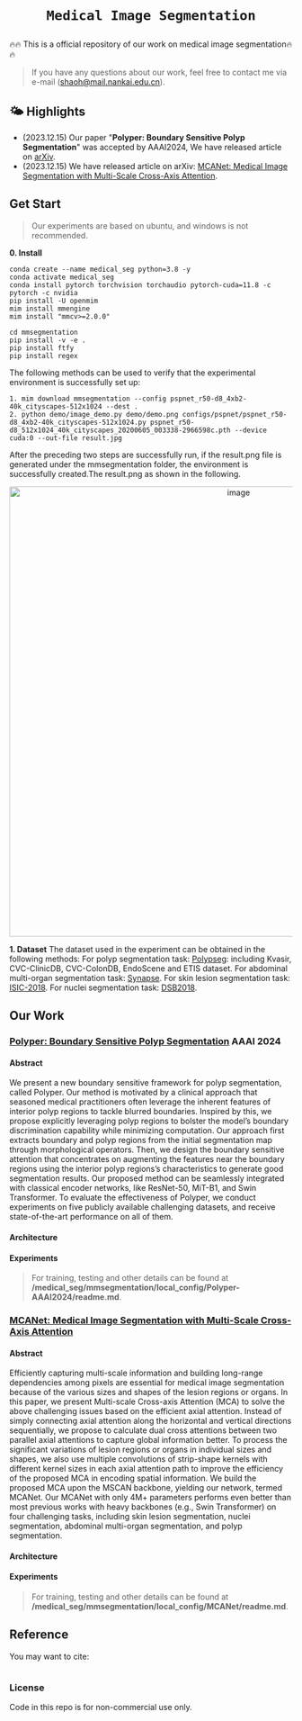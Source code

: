 # <p align=center>`Medical Image Segmentation`</p>


:fire::fire: This is a official repository of our work on medical image segmentation:fire::fire:

> If you have any questions about our work, feel free to contact me via e-mail (shaoh@mail.nankai.edu.cn).


## 🌤️ Highlights
- (2023.12.15) Our paper "**Polyper: Boundary Sensitive Polyp Segmentation**" was accepted by AAAI2024, We have released article on [arXiv](https://arxiv.org/abs/2312.08735).
- (2023.12.15) We have released article on arXiv: [MCANet: Medical Image Segmentation with Multi-Scale Cross-Axis Attention](https://arxiv.org/abs/2312.08866).

## Get Start
> Our experiments are based on ubuntu, and windows is not recommended.
> 
**0. Install**

```
conda create --name medical_seg python=3.8 -y
conda activate medical_seg
conda install pytorch torchvision torchaudio pytorch-cuda=11.8 -c pytorch -c nvidia
pip install -U openmim
mim install mmengine
mim install "mmcv>=2.0.0"

cd mmsegmentation
pip install -v -e .
pip install ftfy
pip install regex
```

The following methods can be used to verify that the experimental environment is successfully set up:
```
1. mim download mmsegmentation --config pspnet_r50-d8_4xb2-40k_cityscapes-512x1024 --dest .
2. python demo/image_demo.py demo/demo.png configs/pspnet/pspnet_r50-d8_4xb2-40k_cityscapes-512x1024.py pspnet_r50-d8_512x1024_40k_cityscapes_20200605_003338-2966598c.pth --device cuda:0 --out-file result.jpg
```
After the preceding two steps are successfully run, if the result.png file is generated under the mmsegmentation folder, the environment is successfully created.The result.png as shown in the following.

<p align="center"><img width="800" alt="image" src="https://github.com/haoshao-nku/medical_seg/blob/master/mmsegmentation/demo/result.jpg"></p> 

**1. Dataset**
The dataset used in the experiment can be obtained in the following methods:
For polyp segmentation task: [Polypseg](https://github.com/DengPingFan/PraNet): including Kvasir, CVC-ClinicDB, CVC-ColonDB, EndoScene and ETIS dataset.
For abdominal multi-organ segmentation task: [Synapse](https://github.com/Beckschen/TransUNet).
For skin lesion segmentation task: [ISIC-2018](https://challenge.isic-archive.com/data/#2018).
For nuclei segmentation task: [DSB2018](https://www.kaggle.com/c/data-science-bowl-2018).

## Our Work

### [Polyper: Boundary Sensitive Polyp Segmentation](https://arxiv.org/abs/2312.08735) AAAI 2024

#### **Abstract**

We present a new boundary sensitive framework for polyp segmentation, called Polyper. Our method is motivated by a clinical approach that seasoned medical practitioners often leverage the inherent features of interior polyp regions to tackle blurred boundaries. Inspired by this, we propose explicitly leveraging polyp regions to bolster the model’s boundary discrimination capability while minimizing computation. Our approach first extracts boundary and polyp regions from the initial segmentation map through morphological operators. Then, we design the boundary sensitive attention that concentrates on augmenting the features near the boundary regions using the interior polyp regions’s characteristics to generate good segmentation results. Our proposed method can be seamlessly integrated with classical encoder networks, like ResNet-50, MiT-B1, and Swin Transformer. To evaluate the effectiveness of Polyper, we conduct experiments on five publicly available challenging datasets, and receive state-of-the-art performance on all of them.

#### Architecture

#### Experiments

> For training, testing and other details can be found at **/medical_seg/mmsegmentation/local_config/Polyper-AAAI2024/readme.md**.

### [MCANet: Medical Image Segmentation with Multi-Scale Cross-Axis Attention](https://arxiv.org/abs/2312.08866)

#### **Abstract**


Efficiently capturing multi-scale information and building long-range dependencies among pixels are essential for medical image segmentation because of the various sizes and shapes of the lesion regions or organs. In this paper, we present Multi-scale Cross-axis Attention (MCA) to solve the above challenging issues based on the efficient axial attention. Instead of simply connecting axial attention along the horizontal and vertical directions sequentially, we propose to calculate dual cross attentions between two parallel axial attentions to capture global information better. To process the significant variations of lesion regions or organs in individual sizes and shapes, we also use multiple convolutions of strip-shape kernels with different kernel sizes in each axial attention path to improve the efficiency of the proposed MCA in encoding spatial information. We build the proposed MCA upon the MSCAN backbone, yielding our network, termed MCANet. Our MCANet with only 4M+ parameters performs even better than most previous works with heavy backbones (e.g., Swin Transformer) on four challenging tasks, including skin lesion segmentation, nuclei segmentation, abdominal multi-organ segmentation, and polyp segmentation.

#### Architecture



#### Experiments

> For training, testing and other details can be found at **/medical_seg/mmsegmentation/local_config/MCANet/readme.md**.

## Reference
You may want to cite:
```

```

### License

Code in this repo is for non-commercial use only.